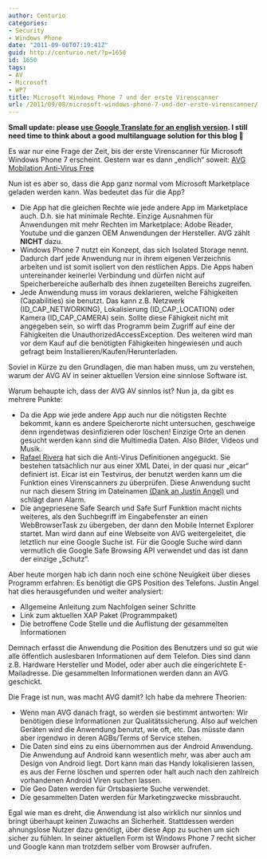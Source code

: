 ```yaml
---
author: Centurio
categories:
- Security
- Windows Phone
date: "2011-09-08T07:19:41Z"
guid: http://centurio.net/?p=1650
id: 1650
tags:
- AV
- Microsoft
- WP7
title: Microsoft Windows Phone 7 und der erste Virenscanner
url: /2011/09/08/microsoft-windows-phone-7-und-der-erste-virenscanner/
---
```

**Small update: please [use Google Translate for an english version](http://translate.google.com/translate?sl=auto&tl=en&js=n&prev=_t&hl=en&ie=UTF-8&layout=2&eotf=1&u=http%3A%2F%2Fcenturio.net%2F2011%2F09%2F08%2Fmicrosoft-windows-phone-7-und-der-erste-virenscanner%2F). I still need time to think about a good multilanguage solution for this blog 🙂**

Es war nur eine Frage der Zeit, bis der erste Virenscanner für Microsoft Windows Phone 7 erscheint. Gestern war es dann &#8222;endlich&#8220; soweit: [AVG Mobilation Anti-Virus Free](http://www.avgmobilation.com/products)

Nun ist es aber so, dass die App ganz normal vom Microsoft Marketplace geladen werden kann. Was bedeutet das für die App?

<!--more-->

  * Die App hat die gleichen Rechte wie jede andere App im Marketplace auch. D.h. sie hat minimale Rechte. Einzige Ausnahmen für Anwendungen mit mehr Rechten im Marketplace: Adobe Reader, Youtube und die ganzen OEM Anwendungen der Hersteller. AVG zählt **NICHT** dazu.
  * Windows Phone 7 nutzt ein Konzept, das sich Isolated Storage nennt. Dadurch darf jede Anwendung nur in ihrem eigenen Verzeichnis arbeiten und ist somit isoliert von den restlichen Apps. Die Apps haben untereinander keinerlei Verbindung und dürfen nicht auf Speicherbereiche außerhalb des ihnen zugeteilten Bereichs zugreifen.
  * Jede Anwendung muss im voraus deklarieren, welche Fähigkeiten (Capabilities) sie benutzt. Das kann z.B. Netzwerk (ID\_CAP\_NETWORKING), Lokalisierung (ID\_CAP\_LOCATION) oder Kamera (ID\_CAP\_CAMERA) sein. Sollte diese Fähigkeit nicht mit angegeben sein, so wirft das Programm beim Zugriff auf eine der Fähigkeiten die UnauthorizedAccessException. Des weiteren wird man vor dem Kauf auf die benötigten Fähigkeiten hingewiesen und auch gefragt beim Installieren/Kaufen/Herunterladen.

Soviel in Kürze zu den Grundlagen, die man haben muss, um zu verstehen, warum der AVG AV in seiner aktuellen Version eine sinnlose Software ist.

Warum behaupte ich, dass der AVG AV sinnlos ist? Nun ja, da gibt es mehrere Punkte:

  * Da die App wie jede andere App auch nur die nötigsten Rechte bekommt, kann es andere Speicherorte nicht untersuchen, geschweige denn irgendetwas desinfizieren oder löschen! Einzige Orte an denen gesucht werden kann sind die Multimedia Daten. Also Bilder, Videos und Musik.
  * [Rafael Rivera](http://www.withinwindows.com/2011/09/07/the-only-time-youll-see-avg-security-suite-warn-you-about-malware-on-windows-phone-7/) hat sich die Anti-Virus Definitionen angeguckt. Sie bestehen tatsächlich nur aus einer XML Datei, in der quasi nur &#8222;eicar&#8220; definiert ist. Eicar ist ein Testvirus, der benutzt werden kann um die Funktion eines Virenscanners zu überprüfen. Diese Anwendung sucht nur nach diesem String im Dateinamen [(Dank an Justin Angel)](http://www.justinangel.net) und schlägt dann Alarm.
  * Die angepriesene Safe Search und Safe Surf Funktion macht nichts weiteres, als den Suchbegriff im Eingabefenster an einen WebBrowserTask zu übergeben, der dann den Mobile Internet Explorer startet. Man wird dann auf eine Webseite von AVG weitergeleitet, die letztlich nur eine Google Suche ist. Für die Google Suche wird dann vermutlich die Google Safe Browsing API verwendet und das ist dann der einzige &#8222;Schutz&#8220;.

Aber heute morgen hab ich dann noch eine schöne Neuigkeit über dieses Programm erfahren: Es benötigt die GPS Position des Telefons. Justin Angel hat dies herausgefunden und weiter analysiert:

  * Allgemeine Anleitung zum Nachfolgen seiner Schritte
  * Link zum aktuellen XAP Paket (Programmpaket)
  * Die betroffene Code Stelle und die Auflistung der gesammelten Informationen

Demnach erfasst die Anwendung die Position des Benutzers und so gut wie alle öffentlich auslesbaren Informationen auf dem Telefon. Dies sind dann z.B. Hardware Hersteller und Model, oder aber auch die eingerichtete E-Mailadresse. Die gesammelten Informationen werden dann an AVG geschickt.

Die Frage ist nun, was macht AVG damit? Ich habe da mehrere Theorien:

  * Wenn man AVG danach fragt, so werden sie bestimmt antworten: Wir benötigen diese Informationen zur Qualitätssicherung. Also auf welchen Geräten wird die Anwendung benutzt, wie oft, etc. Das müsste dann aber irgendwo in deren AGBs/Terms of Service stehen.
  * Die Daten sind eins zu eins übernommen aus der Android Anwendung. Die Anwendung auf Android kann wesentlich mehr, was aber auch am Design von Android liegt. Dort kann man das Handy lokalisieren lassen, es aus der Ferne löschen und sperren oder halt auch nach den zahlreich vorhandenen Android Viren suchen lassen.
  * Die Geo Daten werden für Ortsbasierte Suche verwendet.
  * Die gesammelten Daten werden für Marketingzwecke missbraucht.

Egal wie man es dreht, die Anwendung ist also wirklich nur sinnlos und bringt überhaupt keinen Zuwachs an Sicherheit. Stattdessen werden ahnungslose Nutzer dazu genötigt, über diese App zu suchen um sich sicher zu fühlen. In seiner aktuellen Form ist Windows Phone 7 recht sicher und Google kann man trotzdem selber vom Browser aufrufen.